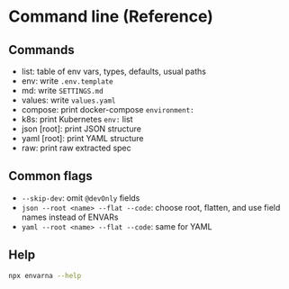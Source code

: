 # Command line (Reference)

## Commands
- list: table of env vars, types, defaults, usual paths
- env: write `.env.template`
- md: write `SETTINGS.md`
- values: write `values.yaml`
- compose: print docker-compose `environment:`
- k8s: print Kubernetes `env:` list
- json [root]: print JSON structure
- yaml [root]: print YAML structure
- raw: print raw extracted spec

## Common flags
- `--skip-dev`: omit `@devOnly` fields
- `json --root <name> --flat --code`: choose root, flatten, and use field names instead of ENVARs
- `yaml --root <name> --flat --code`: same for YAML

## Help
```bash
npx envarna --help
```
